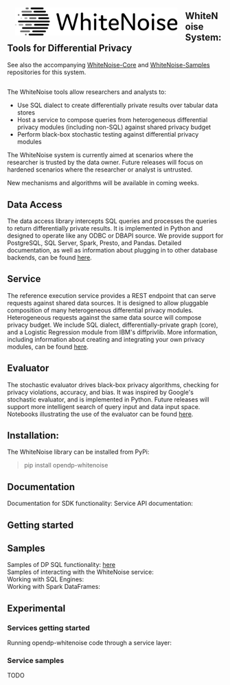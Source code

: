 <a href="https://www.linkedin.com/pulse/microsoft-harvards-institute-quantitative-social-science-john-kahan/"><img src="images/WhiteNoise Logo/SVG/Full_grey.svg" align="left" height="65" vspace="8" hspace="18"></a>
## WhiteNoise System: Tools for Differential Privacy
See also the accompanying [WhiteNoise-Core](https://github.com/opendifferentialprivacy/whitenoise-core) and [WhiteNoise-Samples](https://github.com/opendifferentialprivacy/whitenoise-samples) repositories for this system.

##

The WhiteNoise tools allow researchers and analysts to: 

* Use SQL dialect to create differentially private results over tabular data stores
* Host a service to compose queries from heterogeneous differential privacy modules (including non-SQL) against shared privacy budget
* Perform black-box stochastic testing against differential privacy modules

The WhiteNoise system is currently aimed at scenarios where the researcher is trusted by the data owner.  Future releases will focus on hardened scenarios where the researcher or analyst is untrusted.  

New mechanisms and algorithms will be available in coming weeks.


## Data Access

The data access library intercepts SQL queries and processes the queries to return differentially private results.  It is implemented in Python and designed to operate like any ODBC or DBAPI source.  We provide support for PostgreSQL, SQL Server, Spark, Presto, and Pandas. Detailed documentation, as well as information about plugging in to other database backends, can be found [here](https://github.com/opendifferentialprivacy/whitenoise-samples/tree/master/docs).

## Service

The reference execution service provides a REST endpoint that can serve requests against shared data sources.  It is designed to allow pluggable composition of many heterogeneous differential privacy modules.  Heterogeneous requests against the same data source will compose privacy budget.  We include SQL dialect, differentially-private graph (core), and a Logistic Regression module from IBM's diffprivlib.  More information, including information about creating and integrating your own privacy modules, can be found [here](https://github.com/opendifferentialprivacy/whitenoise-system/tree/master/service).

## Evaluator

The stochastic evaluator drives black-box privacy algorithms, checking for privacy violations, accuracy, and bias.  It was inspired by Google's stochastic evaluator, and is implemented in Python.  Future releases will support more intelligent search of query input and data input space.  Notebooks illustrating the use of the evaluator can be found [here](https://github.com/opendifferentialprivacy/whitenoise-samples/tree/master/evaluator).

## Installation:
The WhiteNoise library can be installed from PyPi:
> pip install opendp-whitenoise

## Documentation
Documentation for SDK functionality: <here>
Service API documentation: <here>

## Getting started

## Samples
Samples of DP SQL functionality: [here](https://github.com/opendifferentialprivacy/whitenoise-samples/tree/master/data) </br>
Samples of interacting with the WhiteNoise service: <here> </br>
Working with SQL Engines: <exit> </br>
Working with Spark DataFrames: <exit> </br>
  
## Experimental
### Services getting started
Running opendp-whitenoise code through a service layer: <here>
  
### Service samples
TODO
  

  

  
  
  

